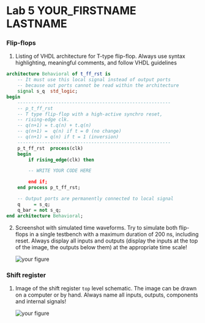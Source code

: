 # Lab 5 YOUR_FIRSTNAME LASTNAME

### Flip-flops

1. Listing of VHDL architecture for T-type flip-flop. Always use syntax highlighting, meaningful comments, and follow VHDL guidelines

```vhdl
architecture Behavioral of t_ff_rst is
    -- It must use this local signal instead of output ports
    -- because out ports cannot be read within the architecture
    signal s_q  std_logic;
begin
    --------------------------------------------------------
    -- p_t_ff_rst
    -- T type flip-flop with a high-active synchro reset,
    -- rising-edge clk.
    -- q(n+1) = t.q(n) + t.q(n)
    -- q(n+1) =  q(n) if t = 0 (no change)
    -- q(n+1) = q(n) if t = 1 (inversion)
    --------------------------------------------------------
    p_t_ff_rst  process(clk)
    begin
        if rising_edge(clk) then

        -- WRITE YOUR CODE HERE

        end if;
    end process p_t_ff_rst;

    -- Output ports are permanently connected to local signal
    q     = s_q;
    q_bar = not s_q;
end architecture Behavioral;
```

2. Screenshot with simulated time waveforms. Try to simulate both flip-flops in a single testbench with a maximum duration of 200 ns, including reset. Always display all inputs and outputs (display the inputs at the top of the image, the outputs below them) at the appropriate time scale!

   ![your figure]()

### Shift register

1. Image of the shift register `top` level schematic. The image can be drawn on a computer or by hand. Always name all inputs, outputs, components and internal signals!

   ![your figure]()